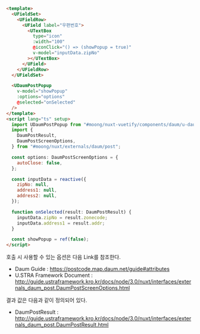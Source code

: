 ```html
<template>
  <UFieldSet>
    <UFieldRow>
      <UField label="우편번호">
        <UTextBox
          type="icon"
          :width="100"
          @iconClick="() => (showPopup = true)"
          v-model="inputData.zipNo"
        ></UTextBox>
      </UField>
    </UFieldRow>
  </UFieldSet>

  <UDaumPostPopup
    v-model="showPopup"
    :options="options"
    @selected="onSelected"
  />
</template>
<script lang="ts" setup>
  import UDaumPostPopup from "#moong/nuxt-vuetify/components/daum/u-daum-post-popup.vue";
  import {
    DaumPostResult,
    DaumPostScreenOptions,
  } from "#moong/nuxt/externals/daum/post";

  const options: DaumPostScreenOptions = {
    autoClose: false,
  };

  const inputData = reactive({
    zipNo: null,
    address1: null,
    address2: null,
  });

  function onSelected(result: DaumPostResult) {
    inputData.zipNo = result.zonecode;
    inputData.address1 = result.addr;
  }

  const showPopup = ref(false);
</script>
```

호출 시 사용할 수 있는 옵션은 다음 Link를 참조한다.

- Daum Guide : https://postcode.map.daum.net/guide#attributes
- U.STRA Framework Document : http://guide.ustraframework.kro.kr/docs/node/3.0/nuxt/interfaces/externals_daum_post.DaumPostScreenOptions.html

결과 값은 다음과 같이 정의되어 있다.

- DaumPostResult : http://guide.ustraframework.kro.kr/docs/node/3.0/nuxt/interfaces/externals_daum_post.DaumPostResult.html
